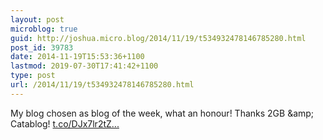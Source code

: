 ```yaml
---
layout: post
microblog: true
guid: http://joshua.micro.blog/2014/11/19/t534932478146785280.html
post_id: 39783
date: 2014-11-19T15:53:36+1100
lastmod: 2019-07-30T17:41:42+1100
type: post
url: /2014/11/19/t534932478146785280.html
---
```

My blog chosen as blog of the week, what an honour! Thanks 2GB &amp;amp; Catablog! [t.co/DJx7lr2tZ...](http://t.co/DJx7lr2tZr)
